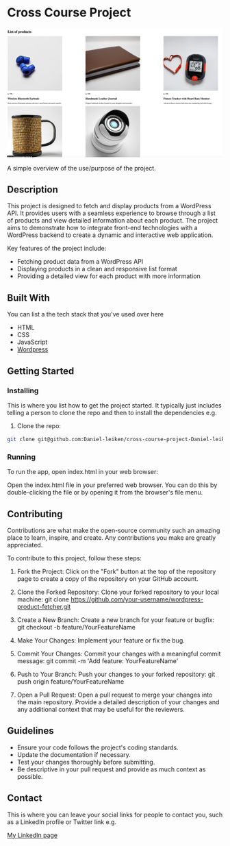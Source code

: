 # Cross Course Project

![image](images/cross-course-project.png)

A simple overview of the use/purpose of the project.

## Description

This project is designed to fetch and display products from a WordPress API. It provides users with a seamless experience to browse through a list of products and view detailed information about each product. The project aims to demonstrate how to integrate front-end technologies with a WordPress backend to create a dynamic and interactive web application.

Key features of the project include:

- Fetching product data from a WordPress API
- Displaying products in a clean and responsive list format
- Providing a detailed view for each product with more information

## Built With

You can list a the tech stack that you've used over here

- HTML
- CSS
- JavaScript
- [Wordpress](https://www.wordpress.org)

## Getting Started

### Installing

This is where you list how to get the project started. It typically just includes telling a person to clone the repo and then to install the dependencies e.g.

1. Clone the repo:

```bash
git clone git@github.com:Daniel-leiken/cross-course-project-Daniel-leiken.git
```

### Running

To run the app, open index.html in your web browser:

Open the index.html file in your preferred web browser. You can do this by double-clicking the file or by opening it from the browser's file menu.

## Contributing

Contributions are what make the open-source community such an amazing place to learn, inspire, and create. Any contributions you make are greatly appreciated.

To contribute to this project, follow these steps:

1. Fork the Project: Click on the "Fork" button at the top of the repository page to create a copy of the repository on your GitHub account.

2. Clone the Forked Repository: Clone your forked repository to your local machine:
git clone https://github.com/your-username/wordpress-product-fetcher.git

3. Create a New Branch: Create a new branch for your feature or bugfix:
git checkout -b feature/YourFeatureName

4. Make Your Changes: Implement your feature or fix the bug.

5. Commit Your Changes: Commit your changes with a meaningful commit message:
git commit -m 'Add feature: YourFeatureName'

6. Push to Your Branch: Push your changes to your forked repository:
git push origin feature/YourFeatureName

7. Open a Pull Request: Open a pull request to merge your changes into the main repository. Provide a detailed description of your changes and any additional context that may be useful for the reviewers.

## Guidelines

- Ensure your code follows the project's coding standards.
- Update the documentation if necessary.
- Test your changes thoroughly before submitting.
- Be descriptive in your pull request and provide as much context as possible.

## Contact

This is where you can leave your social links for people to contact you, such as a LinkedIn profile or Twitter link e.g.

[My LinkedIn page](www.linkedin.com/in/daniel-strandheim/)
